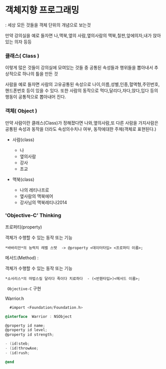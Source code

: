# 객체지향 프로그래밍

:  세상 모든 것들을 객체 단위의 개념으로 보는것

 만약 강의실을 예로  들자면   나,맥북,옆의 사람,옆의사람의 맥북,칠판,앞에의자,내가 앉아 있는 의자 등등

 ### 클래스( Class )
   이렇게 많은 것들이 강의실에 모여있는 것들 중 공통된 속성들과 행위들을 뽑아내서 추상적으로 하나의
   틀을 만든 것


사람을 예로 들자면 사람의 고유공통된 속성으로 나이,이름,성별,인종,혈액형,주민번호,핸드폰번호 등이 있을 수 있다.
또한 사람의 동작으로 먹다,달리다,자다,앉다,입다 등의 행동이 공통적으로 뽑아내어 진다.

   ### 객체( Object )
 만약 사람이란 클래스(Class)가 정해졌다면  나와,옆의사람,또 다른 사람을 가지사람은 공통된 속성과 동작을               더라도 속성의수치나 여부, 동작에대한 주체(객체로 표현된다.)

- 사람(class)

   - 나
   - 옆의사람
   - 강사
   - 조교

- 맥북(class)

   - 나의 레티나프로
   - 옆사람의 맥북에어
   - 강사님의 맥북레티나2014

### 'Objective-C’  Thinking

   프로퍼티(property) 
         
객체가 수행할 수 있는 동작 또는 기능

       
```
*바바리안*의 능력치 레벨 스텟  -> @property <데이터타입> <프로퍼티 이름>;
```

     
   메서드(Method) :  
  
객체가 수행할 수 있는 동작 또는 기능

```
*소서리스*의 마법스킬 달리다 죽이다 치료하다  - (<반환타입>)<메서드 이름>;
```

  ` Objective-C`  구현
>
Warrior.h
   ```objective-c
     #import <Foundation/Foundation.h>

@interface  Warrior : NSObject

@property id name;
@property id level;
@property id strength;

- (id)steb;
- (id)throwAxe;
- (id)rush;

@end
```




